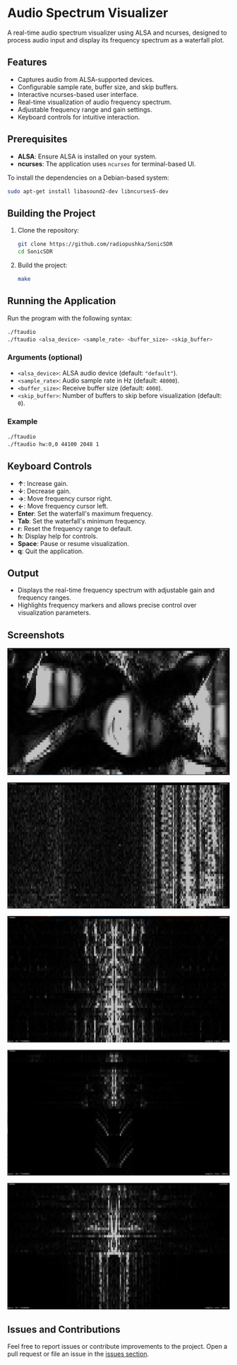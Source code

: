 
# Audio Spectrum Visualizer

A real-time audio spectrum visualizer using ALSA and ncurses, designed to process audio input and display its frequency spectrum as a waterfall plot.

## Features

- Captures audio from ALSA-supported devices.
- Configurable sample rate, buffer size, and skip buffers.
- Interactive ncurses-based user interface.
- Real-time visualization of audio frequency spectrum.
- Adjustable frequency range and gain settings.
- Keyboard controls for intuitive interaction.

## Prerequisites

- **ALSA**: Ensure ALSA is installed on your system.
- **ncurses**: The application uses `ncurses` for terminal-based UI.

To install the dependencies on a Debian-based system:

```bash
sudo apt-get install libasound2-dev libncurses5-dev
```

## Building the Project

1. Clone the repository:

   ```bash
   git clone https://github.com/radiopushka/SonicSDR
   cd SonicSDR
   ```

2. Build the project:

   ```bash
   make
   ```

## Running the Application

Run the program with the following syntax:

```bash
./ftaudio
./ftaudio <alsa_device> <sample_rate> <buffer_size> <skip_buffer>
```

### Arguments (optional)

- `<alsa_device>`: ALSA audio device (default: `"default"`).
- `<sample_rate>`: Audio sample rate in Hz (default: `48000`).
- `<buffer_size>`: Receive buffer size (default: `4000`).
- `<skip_buffer>`: Number of buffers to skip before visualization (default: `0`).

### Example

```bash
./ftaudio
./ftaudio hw:0,0 44100 2048 1
```

## Keyboard Controls

- **↑**: Increase gain.
- **↓**: Decrease gain.
- **→**: Move frequency cursor right.
- **←**: Move frequency cursor left.
- **Enter**: Set the waterfall's maximum frequency.
- **Tab**: Set the waterfall's minimum frequency.
- **r**: Reset the frequency range to default.
- **h**: Display help for controls.
- **Space**: Pause or resume visualization.
- **q**: Quit the application.

## Output

- Displays the real-time frequency spectrum with adjustable gain and frequency ranges.
- Highlights frequency markers and allows precise control over visualization parameters.

## Screenshots

![image on sdr](https://github.com/radiopushka/SonicSDR/blob/main/Screenshots/2025-01-01_23-01.png)

![digital ultrasonic signal](https://github.com/radiopushka/SonicSDR/blob/main/Screenshots/2025-01-01_23-07.png)

![music in DSB](https://github.com/radiopushka/SonicSDR/blob/main/Screenshots/2025-01-01_23-12.png)

![music in DSB](https://github.com/radiopushka/SonicSDR/blob/main/Screenshots/2025-01-01_23-14.png)

![music in DSB](https://github.com/radiopushka/SonicSDR/blob/main/Screenshots/2025-01-01_23-16.png)

## Issues and Contributions

Feel free to report issues or contribute improvements to the project. Open a pull request or file an issue in the [issues section](https://github.com/radiopushka/SonicSDR/issues).
